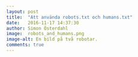 ```yaml
---
layout: post
title:  "Att använda robots.txt och humans.txt"
date:   2016-11-17 14:37:30
author: Simon Österdahl
image:  robots_and_humans.png
image-alt: En bild på två robotar.
comments: true
---
```


